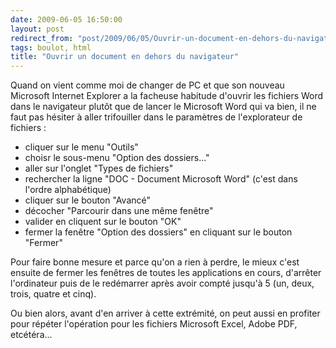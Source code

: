 ```yaml
---
date: 2009-06-05 16:50:00
layout: post
redirect_from: "post/2009/06/05/Ouvrir-un-document-en-dehors-du-navigateur"
tags: boulot, html
title: "Ouvrir un document en dehors du navigateur"
---
```


Quand on vient comme moi de changer de PC et que son nouveau Microsoft
Internet Explorer a la facheuse habitude d'ouvrir les fichiers Word dans le
navigateur plutôt que de lancer le Microsoft Word qui va bien, il ne faut pas
hésiter à aller trifouiller dans le paramètres de l'explorateur de
fichiers :

* cliquer sur le menu "Outils"
* choisr le sous-menu "Option des dossiers..."
* aller sur l'onglet "Types de fichiers"
* rechercher la ligne "DOC - Document Microsoft Word" (c'est dans l'ordre
alphabétique)
* cliquer sur le bouton "Avancé"
* décocher "Parcourir dans une même fenêtre"
* valider en cliquent sur le bouton "OK"
* fermer la fenêtre "Option des dossiers" en cliquant sur le bouton
"Fermer"

Pour faire bonne mesure et parce qu'on a rien à perdre, le mieux c'est
ensuite de fermer les fenêtres de toutes les applications en cours, d'arrêter
l'ordinateur puis de le redémarrer après avoir compté jusqu'à 5 (un, deux,
trois, quatre et cinq).

Ou bien alors, avant d'en arriver à cette extrémité, on peut aussi en
profiter pour répéter l'opération pour les fichiers Microsoft Excel, Adobe PDF,
etcétéra...
